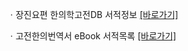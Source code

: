 ㆍ장진요편 한의학고전DB 서적정보 [[바로가기]](https://mediclassics.kr/books/67)

ㆍ고전한의번역서 eBook 서적목록 [[바로가기]](https://info.mediclassics.kr/bookshelf/list/eBook/list)
